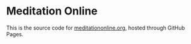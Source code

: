 # Meditation Online

This is the source code for [meditationonline.org](https://www.meditatitononline.org), hosted through GitHub Pages.
